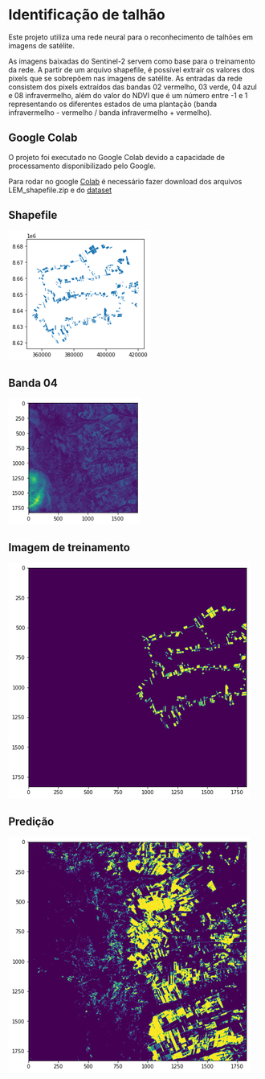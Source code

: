 # Identificação de talhão

Este projeto utiliza uma rede neural para o reconhecimento de talhões em imagens de satélite. 

As imagens baixadas do Sentinel-2 servem como base para o treinamento da rede. A partir de um arquivo shapefile, é possível extrair os valores dos pixels que se sobrepõem 
nas imagens de satélite. As entradas da rede consistem dos pixels extraídos das bandas 02 vermelho, 03 verde, 04 azul e 08 infravermelho, além do valor do NDVI que é um 
número entre -1 e 1 representando os diferentes estados de uma plantação (banda infravermelho - vermelho / banda infravermelho + vermelho).


## Google Colab
O projeto foi executado no Google Colab devido a capacidade de processamento disponibilizado pelo Google.

Para rodar no google [Colab](https://colab.research.google.com/drive/1oLuDwMBRHBWYXFX21G68pyOSfyFyqOZb?usp=sharing) é necessário fazer download dos arquivos LEM_shapefile.zip e do [dataset](https://drive.google.com/open?id=14daAWOO7z0XD3ljgl8dDxfAyZSMSs_nD) 



## Shapefile 
![shapefile](imagens/shapefile.png "Shapefile")

## Banda 04 
![b04](imagens/b04.png "Shapefile")

## Imagem de treinamento
![label_treinamento](imagens/label_treinamento.png "Shapefile")

## Predição
![predicao](imagens/predicao.png "Shapefile")

